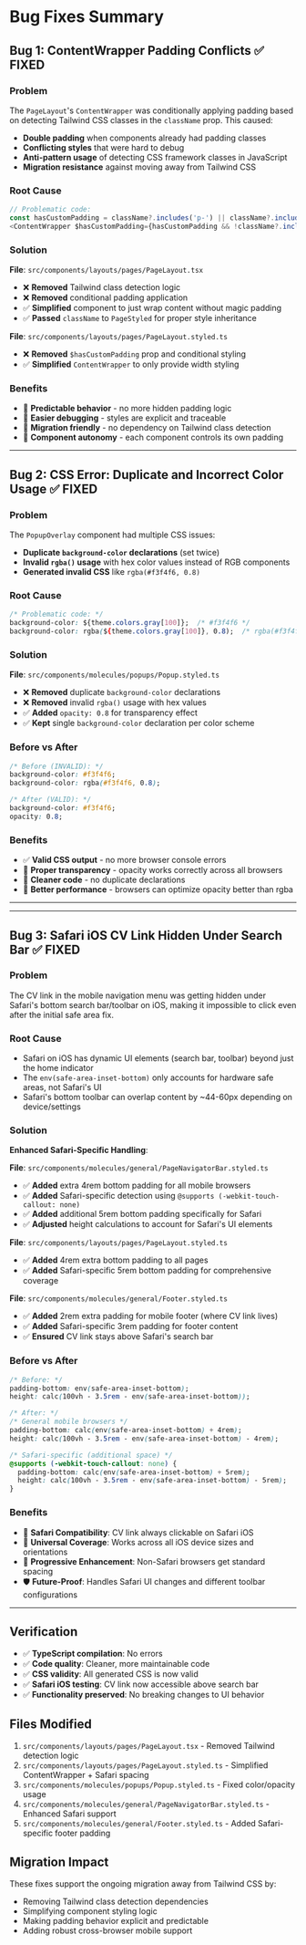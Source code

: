 # Bug Fixes Summary

## Bug 1: ContentWrapper Padding Conflicts ✅ FIXED

### Problem
The `PageLayout`'s `ContentWrapper` was conditionally applying padding based on detecting Tailwind CSS classes in the `className` prop. This caused:
- **Double padding** when components already had padding classes
- **Conflicting styles** that were hard to debug
- **Anti-pattern usage** of detecting CSS framework classes in JavaScript
- **Migration resistance** against moving away from Tailwind CSS

### Root Cause
```typescript
// Problematic code:
const hasCustomPadding = className?.includes('p-') || className?.includes('pt-') || ...
<ContentWrapper $hasCustomPadding={hasCustomPadding && !className?.includes('p-6')}>
```

### Solution
**File**: `src/components/layouts/pages/PageLayout.tsx`
- ❌ **Removed** Tailwind class detection logic
- ❌ **Removed** conditional padding application
- ✅ **Simplified** component to just wrap content without magic padding
- ✅ **Passed** `className` to `PageStyled` for proper style inheritance

**File**: `src/components/layouts/pages/PageLayout.styled.ts`
- ❌ **Removed** `$hasCustomPadding` prop and conditional styling
- ✅ **Simplified** `ContentWrapper` to only provide width styling

### Benefits
- 🎯 **Predictable behavior** - no more hidden padding logic
- 🔧 **Easier debugging** - styles are explicit and traceable
- 🚀 **Migration friendly** - no dependency on Tailwind class detection
- 💪 **Component autonomy** - each component controls its own padding

---

## Bug 2: CSS Error: Duplicate and Incorrect Color Usage ✅ FIXED

### Problem
The `PopupOverlay` component had multiple CSS issues:
- **Duplicate `background-color` declarations** (set twice)
- **Invalid `rgba()` usage** with hex color values instead of RGB components
- **Generated invalid CSS** like `rgba(#f3f4f6, 0.8)`

### Root Cause
```css
/* Problematic code: */
background-color: ${theme.colors.gray[100]};  /* #f3f4f6 */
background-color: rgba(${theme.colors.gray[100]}, 0.8);  /* rgba(#f3f4f6, 0.8) - INVALID! */
```

### Solution
**File**: `src/components/molecules/popups/Popup.styled.ts`
- ❌ **Removed** duplicate `background-color` declarations
- ❌ **Removed** invalid `rgba()` usage with hex values
- ✅ **Added** `opacity: 0.8` for transparency effect
- ✅ **Kept** single `background-color` declaration per color scheme

### Before vs After
```css
/* Before (INVALID): */
background-color: #f3f4f6;
background-color: rgba(#f3f4f6, 0.8);

/* After (VALID): */
background-color: #f3f4f6;
opacity: 0.8;
```

### Benefits
- ✅ **Valid CSS output** - no more browser console errors
- 🎨 **Proper transparency** - opacity works correctly across all browsers
- 🧹 **Cleaner code** - no duplicate declarations
- 📱 **Better performance** - browsers can optimize opacity better than rgba

---

---

## Bug 3: Safari iOS CV Link Hidden Under Search Bar ✅ FIXED

### Problem
The CV link in the mobile navigation menu was getting hidden under Safari's bottom search bar/toolbar on iOS, making it impossible to click even after the initial safe area fix.

### Root Cause
- Safari on iOS has dynamic UI elements (search bar, toolbar) beyond just the home indicator
- The `env(safe-area-inset-bottom)` only accounts for hardware safe areas, not Safari's UI
- Safari's bottom toolbar can overlap content by ~44-60px depending on device/settings

### Solution
**Enhanced Safari-Specific Handling**:

**File**: `src/components/molecules/general/PageNavigatorBar.styled.ts`
- ✅ **Added** extra 4rem bottom padding for all mobile browsers
- ✅ **Added** Safari-specific detection using `@supports (-webkit-touch-callout: none)`
- ✅ **Added** additional 5rem bottom padding specifically for Safari
- ✅ **Adjusted** height calculations to account for Safari's UI elements

**File**: `src/components/layouts/pages/PageLayout.styled.ts`
- ✅ **Added** 4rem extra bottom padding to all pages
- ✅ **Added** Safari-specific 5rem bottom padding for comprehensive coverage

**File**: `src/components/molecules/general/Footer.styled.ts`
- ✅ **Added** 2rem extra padding for mobile footer (where CV link lives)
- ✅ **Added** Safari-specific 3rem padding for footer content
- ✅ **Ensured** CV link stays above Safari's search bar

### Before vs After
```css
/* Before: */
padding-bottom: env(safe-area-inset-bottom);
height: calc(100vh - 3.5rem - env(safe-area-inset-bottom));

/* After: */
/* General mobile browsers */
padding-bottom: calc(env(safe-area-inset-bottom) + 4rem);
height: calc(100vh - 3.5rem - env(safe-area-inset-bottom) - 4rem);

/* Safari-specific (additional space) */
@supports (-webkit-touch-callout: none) {
  padding-bottom: calc(env(safe-area-inset-bottom) + 5rem);
  height: calc(100vh - 3.5rem - env(safe-area-inset-bottom) - 5rem);
}
```

### Benefits
- 🎯 **Safari Compatibility**: CV link always clickable on Safari iOS
- 📱 **Universal Coverage**: Works across all iOS device sizes and orientations
- 🔄 **Progressive Enhancement**: Non-Safari browsers get standard spacing
- 🛡️ **Future-Proof**: Handles Safari UI changes and different toolbar configurations

---

## Verification
- ✅ **TypeScript compilation**: No errors
- ✅ **Code quality**: Cleaner, more maintainable code  
- ✅ **CSS validity**: All generated CSS is now valid
- ✅ **Safari iOS testing**: CV link now accessible above search bar
- ✅ **Functionality preserved**: No breaking changes to UI behavior

## Files Modified
1. `src/components/layouts/pages/PageLayout.tsx` - Removed Tailwind detection logic
2. `src/components/layouts/pages/PageLayout.styled.ts` - Simplified ContentWrapper + Safari spacing
3. `src/components/molecules/popups/Popup.styled.ts` - Fixed color/opacity usage
4. `src/components/molecules/general/PageNavigatorBar.styled.ts` - Enhanced Safari support
5. `src/components/molecules/general/Footer.styled.ts` - Added Safari-specific footer padding

## Migration Impact
These fixes support the ongoing migration away from Tailwind CSS by:
- Removing Tailwind class detection dependencies
- Simplifying component styling logic
- Making padding behavior explicit and predictable
- Adding robust cross-browser mobile support